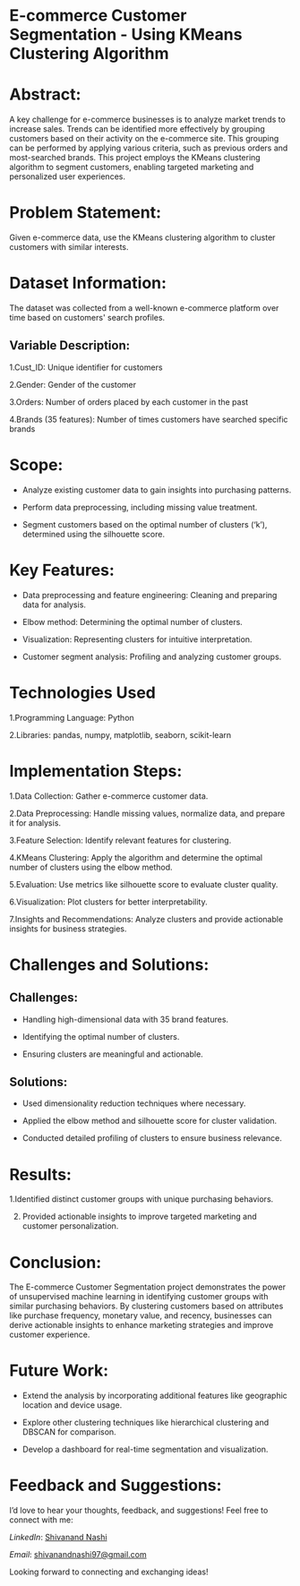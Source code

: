  # E-commerce Customer Segmentation - Using KMeans Clustering Algorithm

 # Abstract:

A key challenge for e-commerce businesses is to analyze market trends to increase sales. Trends can be identified more effectively by grouping customers based on their activity on the e-commerce site. This grouping can be performed by applying various criteria, such as previous orders and most-searched brands. This project employs the KMeans clustering algorithm to segment customers, enabling targeted marketing and personalized user experiences.

# Problem Statement:

Given e-commerce data, use the KMeans clustering algorithm to cluster customers with similar interests.

# Dataset Information:

  The dataset was collected from a well-known e-commerce platform over time based on customers' search profiles.

 ## Variable Description:
  
  1.Cust_ID: Unique identifier for customers
  
  2.Gender: Gender of the customer
  
  3.Orders: Number of orders placed by each customer in the past
  
  4.Brands (35 features): Number of times customers have searched specific brands

# Scope:

  * Analyze existing customer data to gain insights into purchasing patterns.
  
  * Perform data preprocessing, including missing value treatment.
  
  * Segment customers based on the optimal number of clusters (‘k’), determined using the silhouette score.

# Key Features:

 * Data preprocessing and feature engineering: Cleaning and preparing data for analysis.
  
 * Elbow method: Determining the optimal number of clusters.
  
 * Visualization: Representing clusters for intuitive interpretation.

 * Customer segment analysis: Profiling and analyzing customer groups.

# Technologies Used

  1.Programming Language: Python
  
  2.Libraries: pandas, numpy, matplotlib, seaborn, scikit-learn

# Implementation Steps:

1.Data Collection: Gather e-commerce customer data.

2.Data Preprocessing: Handle missing values, normalize data, and prepare it for analysis.

3.Feature Selection: Identify relevant features for clustering.

4.KMeans Clustering: Apply the algorithm and determine the optimal number of clusters using the elbow method.

5.Evaluation: Use metrics like silhouette score to evaluate cluster quality.

6.Visualization: Plot clusters for better interpretability.

7.Insights and Recommendations: Analyze clusters and provide actionable insights for business strategies.

# Challenges and Solutions:

## Challenges:

 * Handling high-dimensional data with 35 brand features.
  
 * Identifying the optimal number of clusters.
  
 * Ensuring clusters are meaningful and actionable.

## Solutions:

 * Used dimensionality reduction techniques where necessary.
  
 * Applied the elbow method and silhouette score for cluster validation.
  
 * Conducted detailed profiling of clusters to ensure business relevance.

# Results:

  1.Identified distinct customer groups with unique purchasing behaviors.
  
  2. Provided actionable insights to improve targeted marketing and customer personalization.
  
# Conclusion:

The E-commerce Customer Segmentation project demonstrates the power of unsupervised machine learning in identifying customer groups with similar purchasing behaviors. By clustering customers based on attributes like purchase frequency, monetary value, and recency, businesses can derive actionable insights to enhance marketing strategies and improve customer experience.

# Future Work:
  
  * Extend the analysis by incorporating additional features like geographic location and device usage.
  
  * Explore other clustering techniques like hierarchical clustering and DBSCAN for comparison.
  
  * Develop a dashboard for real-time segmentation and visualization.

# Feedback and Suggestions:

I’d love to hear your thoughts, feedback, and suggestions! Feel free to connect with me:

 *LinkedIn*: [Shivanand Nashi](https://www.linkedin.com/in/shivanand-s-nashi-79579821a)
 
 *Email*: shivanandnashi97@gmail.com


Looking forward to connecting and exchanging ideas!

